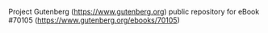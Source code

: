 Project Gutenberg (https://www.gutenberg.org) public repository for
eBook #70105 (https://www.gutenberg.org/ebooks/70105)
